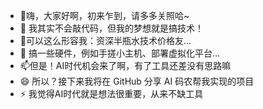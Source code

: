 - 👋嗨，大家好啊，初来乍到，请多多关照哈~
- 👀 我其实不会敲代码，但我的梦想就是搞技术！
- 🌱可以这么形容我：资深半瓶水技术价格友...
- 💞️ 搞一些硬件，例如手搓小主机、部署虚拟化平台...
- 📫但是！AI时代机会来了啊，有了工具还差没有思路嘛
- 😄 所以？接下来我将在 GitHub 分享 AI 码农帮我实现的项目
- ⚡ 我觉得AI时代就是想法很重要，从来不缺工具
